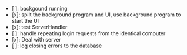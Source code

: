 - [ ]: backgound running
- [x]: split the background program and UI, use background program to start the UI
- [x]: test ServerHandler
- [ ]: handle repeating login requests from the identical computer
- [x]: Deal with server
- [ ]: log closing errors to the database